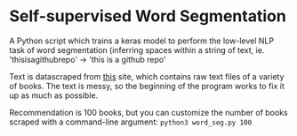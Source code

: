 # Self-supervised Word Segmentation
A Python script which trains a keras model to perform the low-level NLP task of word segmentation (inferring spaces within a string of text, ie. 'thisisagithubrepo' &rarr; 'this is a github repo'

Text is datascraped from [this](https://www.gutenberg.org/browse/scores/top) site, which contains raw text files of a variety of books. The text is messy, so the beginning of the program works to fix it up as much as possible.

Recommendation is 100 books, but you can customize the number of books scraped with a command-line argument: `python3 word_seg.py 100`
